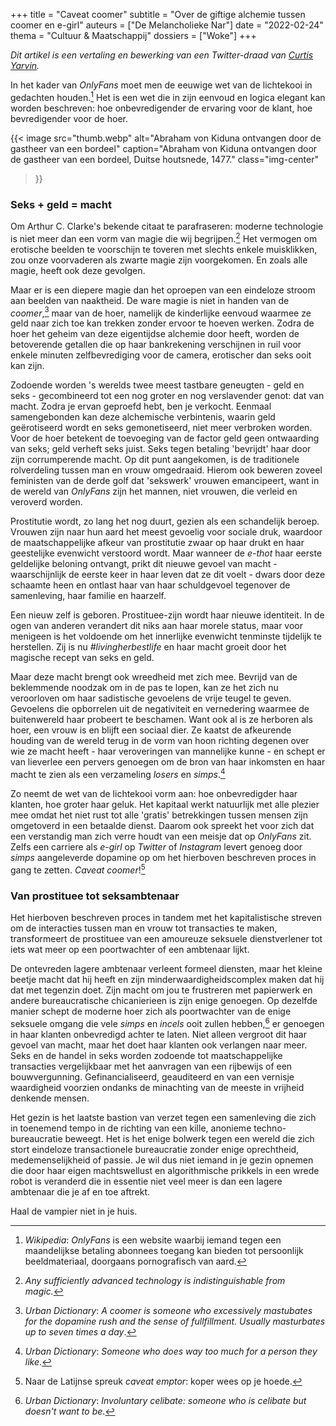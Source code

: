 +++
title    = "Caveat coomer"
subtitle = "Over de giftige alchemie tussen coomer en e-girl"
auteurs  = ["De Melancholieke Nar"]
date     = "2022-02-24"
thema    = "Cultuur & Maatschappij"
dossiers = ["Woke"]
+++


_Dit artikel is een vertaling en bewerking van een Twitter-draad van [Curtis Yarvin](https://twitter.com/moldbugman)._

In het kader van _OnlyFans_ moet men de eeuwige wet van de lichtekooi in gedachten houden.[^1] Het is een wet die in zijn eenvoud en logica elegant kan worden beschreven: hoe onbevredigender de ervaring voor de klant, hoe bevredigender voor de hoer.

{{< image
	src="thumb.webp"
	alt="Abraham von Kiduna ontvangen door de gastheer van een bordeel"
	caption="Abraham von Kiduna ontvangen door de gastheer van een bordeel, Duitse houtsnede, 1477."
	class="img-center"
>}}


### Seks + geld = macht

Om Arthur C. Clarke's bekende citaat te parafraseren: moderne technologie is niet meer dan een vorm van magie die wij begrijpen.[^2] Het vermogen om erotische beelden te voorschijn te toveren met slechts enkele muisklikken, zou onze voorvaderen als zwarte magie zijn voorgekomen. En zoals alle magie, heeft ook deze gevolgen.

Maar er is een diepere magie dan het oproepen van een eindeloze stroom aan beelden van naaktheid. De ware magie is niet in handen van de _coomer_,[^3] maar van de hoer, namelijk de kinderlijke eenvoud waarmee ze geld naar zich toe kan trekken zonder ervoor te hoeven werken. Zodra de hoer het geheim van deze eigentijdse alchemie door heeft, worden de betoverende getallen die op haar bankrekening verschijnen in ruil voor enkele minuten zelfbevrediging voor de camera, erotischer dan seks ooit kan zijn.

Zodoende worden 's werelds twee meest tastbare geneugten - geld en seks - gecombineerd tot een nog groter en nog verslavender genot: dat van macht. Zodra je ervan geproefd hebt, ben je verkocht. Eenmaal samengebonden kan deze alchemische verbintenis, waarin geld geërotiseerd wordt en seks gemonetiseerd, niet meer verbroken worden. Voor de hoer betekent de toevoeging van de factor geld geen ontwaarding van seks; geld verheft seks juist. Seks tegen betaling 'bevrijdt' haar door zijn corrumperende macht. Op dit punt aangekomen, is de traditionele rolverdeling tussen man en vrouw omgedraaid. Hierom ook beweren zoveel feministen van de derde golf dat 'sekswerk' vrouwen emancipeert, want in de wereld van _OnlyFans_ zijn het mannen, niet vrouwen, die verleid en veroverd worden.

Prostitutie wordt, zo lang het nog duurt, gezien als een schandelijk beroep. Vrouwen zijn naar hun aard het meest gevoelig voor sociale druk, waardoor de maatschappelijke afkeur van prostitutie zwaar op haar drukt en haar geestelijke evenwicht verstoord wordt. Maar wanneer de _e-thot_ haar eerste geldelijke beloning ontvangt, prikt dit nieuwe gevoel van macht - waarschijnlijk de eerste keer in haar leven dat ze dit voelt - dwars door deze schaamte heen en ontlast haar van haar schuldgevoel tegenover de samenleving, haar familie en haarzelf.

Een nieuw zelf is geboren. Prostituee-zijn wordt haar nieuwe identiteit. In de ogen van anderen verandert dit niks aan haar morele status, maar voor menigeen is het voldoende om het innerlijke evenwicht tenminste tijdelijk te herstellen. Zij is nu _#livingherbestlife_ en haar macht groeit door het magische recept van seks en geld.

Maar deze macht brengt ook wreedheid met zich mee. Bevrijd van de beklemmende noodzak om in de pas te lopen, kan ze het zich nu veroorloven om haar sadistische gevoelens de vrije teugel te geven. Gevoelens die opborrelen uit de negativiteit en vernedering waarmee de buitenwereld haar probeert te beschamen. Want ook al is ze herboren als hoer, een vrouw is en blijft een sociaal dier. Ze kaatst de afkeurende houding van de wereld terug in de vorm van hoon richting degenen over wie ze macht heeft - haar veroveringen van mannelijke kunne - en schept er van lieverlee een pervers genoegen om de bron van haar inkomsten en haar macht te zien als een verzameling _losers_ en _simps_.[^4]

Zo neemt de wet van de lichtekooi vorm aan: hoe onbevredigder haar klanten, hoe groter haar geluk. Het kapitaal werkt natuurlijk met alle plezier mee omdat het niet rust tot alle 'gratis' betrekkingen tussen mensen zijn omgetoverd in een betaalde dienst. Daarom ook spreekt het voor zich dat een verstandig man zich verre houdt van een meisje dat op _OnlyFans_ zit. Zelfs een carriere als _e-girl_ op _Twitter_ of _Instagram_ levert genoeg door _simps_ aangeleverde dopamine op om het hierboven beschreven proces in gang te zetten. _Caveat coomer_![^5]


### Van prostituee tot seksambtenaar

Het hierboven beschreven proces in tandem met het kapitalistische streven om de interacties tussen man en vrouw tot transacties te maken, transformeert de prostituee van een amoureuze seksuele dienstverlener tot iets wat meer op een poortwachter of een ambtenaar lijkt.

De ontevreden lagere ambtenaar verleent formeel diensten, maar het kleine beetje macht dat hij heeft en zijn minderwaardigheidscomplex maken dat hij dat met tegenzin doet. Zijn macht om jou te frustreren met papierwerk en andere bureaucratische chicanierieen is zijn enige genoegen. Op dezelfde manier schept de moderne hoer zich als poortwachter van de enige seksuele omgang die vele _simps_ en _incels_ ooit zullen hebben,[^6] er genoegen in haar klanten onbevredigd achter te laten. Niet alleen vergroot dit haar gevoel van macht, maar het doet haar klanten ook verlangen naar meer. Seks en de handel in seks worden zodoende tot maatschappelijke transacties vergelijkbaar met het aanvragen van een rijbewijs of een bouwvergunning. Gefinancialiseerd, geauditeerd en van een vernisje waardigheid voorzien ondanks de minachting van de meeste in vrijheid denkende mensen.

Het gezin is het laatste bastion van verzet tegen een samenleving die zich in toenemend tempo in de richting van een kille, anonieme techno-bureaucratie beweegt. Het is het enige bolwerk tegen een wereld die zich stort eindeloze transactionele bureaucratie zonder enige oprechtheid, medemenselijkheid of passie. Je wil dus niet iemand in je gezin opnemen die door haar eigen machtswellust en algorithmische prikkels in een wrede robot is veranderd die in essentie niet veel meer is dan een lagere ambtenaar die je af en toe aftrekt.

Haal de vampier niet in je huis.


[^1]: _Wikipedia_: _OnlyFans_ is een website waarbij iemand tegen een maandelijkse betaling abonnees toegang kan bieden tot persoonlijk beeldmateriaal, doorgaans pornografisch van aard.
[^2]: _Any sufficiently advanced technology is indistinguishable from magic._
[^3]: _Urban Dictionary_: _A coomer is someone who excessively mastubates for the dopamine rush and the sense of fullfillment. Usually masturbates up to seven times a day_.
[^4]: _Urban Dictionary_: _Someone who does way too much for a person they like_.
[^5]: Naar de Latijnse spreuk _caveat emptor_: koper wees op je hoede.
[^6]: _Urban Dictionary_: _Involuntary celibate: someone who is celibate but doesn't want to be_.
